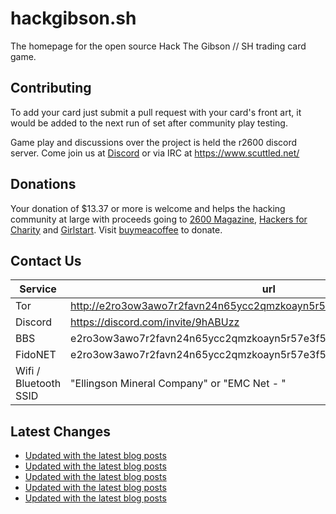 # hackgibson.sh
The homepage for the open source Hack The Gibson // SH trading card game.


## Contributing

To add your card just submit a pull request with your card's front art, it would be added to the next run of set after community play testing.

Game play and discussions over the project is held the r2600 discord server. Come join us at [Discord](https://discord.com/invite/9hABUzz) or via IRC at https://www.scuttled.net/


## Donations

Your donation of $13.37 or more is welcome and helps the hacking community at large with proceeds going to [2600 Magazine](https://2600.com/), [Hackers for Charity](https://hackersforcharity.org) and [Girlstart](https://girlstart.org).  Visit [buymeacoffee](https://www.buymeacoffee.com/hackgibson.sh) to donate.


## Contact Us

Service | url
-|-
Tor | http://e2ro3ow3awo7r2favn24n65ycc2qmzkoayn5r57e3f56nvjwdcgg32ad.onion
Discord | https://discord.com/invite/9hABUzz
BBS | e2ro3ow3awo7r2favn24n65ycc2qmzkoayn5r57e3f56nvjwdcgg32ad.onion:23
FidoNET | e2ro3ow3awo7r2favn24n65ycc2qmzkoayn5r57e3f56nvjwdcgg32ad.onion:24554
Wifi / Bluetooth SSID | "Ellingson Mineral Company" or "EMC Net - <fidonet address>"

## Latest Changes
<!-- BLOG-POST-LIST:START -->
- [Updated with the latest blog posts](https://github.com/DFW2600/hackgibson.sh/commit/26318144b9e404a0a15ebcf89c2d57b65781c92a)
- [Updated with the latest blog posts](https://github.com/DFW2600/hackgibson.sh/commit/0d0e957ccd6b49596469f2d9dc380c24b2e425f1)
- [Updated with the latest blog posts](https://github.com/DFW2600/hackgibson.sh/commit/dcf02eba55f60b954afca74c4747483aba75bb0c)
- [Updated with the latest blog posts](https://github.com/DFW2600/hackgibson.sh/commit/5fb9dd39ba35c376e14120c9dbf84050631d3c2b)
- [Updated with the latest blog posts](https://github.com/DFW2600/hackgibson.sh/commit/81190686f93edf5db12343ebb328390648203fab)
<!-- BLOG-POST-LIST:END -->

